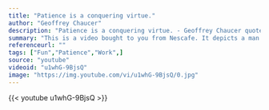 ```yaml
---
title: "Patience is a conquering virtue."
author: "Geoffrey Chaucer"
description: "Patience is a conquering virtue. - Geoffrey Chaucer quotes from GetInspired365.com"
summary: "This is a video bought to you from Nescafe. It depicts a man who is struggling with a stutter and trying to work out what he should do in the world. It's a great lesson in patience."
referenceurl: ""
tags: ["Fun","Patience","Work",]
source: "youtube"
videoid: "u1whG-9BjsQ"
image: "https://img.youtube.com/vi/u1whG-9BjsQ/0.jpg"
---
```


{{< youtube u1whG-9BjsQ >}}
